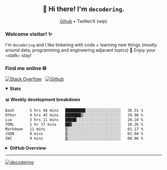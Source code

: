 <h2 align="center">👋 Hi there! I'm <code>decodering</code>.</h2>
<p align="center">
  <a href="https://stackoverflow.com/users/10002593/decodering">Gihub</a> •
  Twitter/X (wip)
</p>

### Welcome visitor! ✨

I'm `decodering` and I like tinkering with code + learning new things (mostly around data, programming and engineering adjacent topics) 🌱 Enjoy your ~stalk~ stay!

### Find me online 🌐

[![Stack Overflow](https://img.shields.io/badge/Stack_Overflow-FE7A16?style=for-the-badge&logo=stack-overflow&logoColor=white)](https://stackoverflow.com/users/10002593/decodering) &nbsp;
[![Github](https://img.shields.io/badge/GitHub-gray?style=for-the-badge&logo=github&logoColor=white)](https://github.com/decodering) &nbsp;

<!--
<INSERT WEBSITE>
<INSERT TWITTER>
<INSERT LINKEDIN?>
-->

<details open>
<summary><b>Stats</b></summary>
<br />
<b>📊 Weekly development breakdown</b>

<!--START_SECTION:waka-->

```txt
Bash       5 hrs 48 mins   █████████░░░░░░░░░░░░░░░░   36.51 %
Other      4 hrs 45 mins   ███████▒░░░░░░░░░░░░░░░░░   29.96 %
Lua        3 hrs 11 mins   █████░░░░░░░░░░░░░░░░░░░░   20.10 %
TOML       1 hr 37 mins    ██▓░░░░░░░░░░░░░░░░░░░░░░   10.26 %
Markdown   11 mins         ▒░░░░░░░░░░░░░░░░░░░░░░░░   01.17 %
JSON       9 mins          ▒░░░░░░░░░░░░░░░░░░░░░░░░   01.04 %
INI        9 mins          ▒░░░░░░░░░░░░░░░░░░░░░░░░   00.96 %
```

<!--END_SECTION:waka-->

<details>
<summary><b>GitHub Overview</b></summary>
<br />
<div align="center">
  <img align="center" height=180em src="https://github-readme-stats.vercel.app/api?username=decodering&include_all_commits=true&show_icons=true&count_private=true&theme=rose_pine" />
  &nbsp;&nbsp;&nbsp;&nbsp;&nbsp;&nbsp;&nbsp;&nbsp;&nbsp;&nbsp;&nbsp;&nbsp;
  <img align="center" height=180em src="https://github-readme-stats.vercel.app/api/top-langs/?username=decodering&hide=css,jupyter%20notebook,c,assembly,html&show_icons=true&layout=compact&langs_count=8&count_private=true&theme=rose_pine" />
</div>
</details>
</details>

---

<a align="left" href="https://github.com/decodering/decodering">
  <img src="https://komarev.com/ghpvc/?username=decodering&label=Profile%20views&color=0e75b6&style=flat" alt="decodering" /> 
</a>


<!--
**decodering/decodering** is a ✨ _special_ ✨ repository because its `README.md` (this file) appears on your GitHub profile.

Read more here - https://docs.github.com/en/account-and-profile/setting-up-and-managing-your-github-profile/customizing-your-profile/managing-your-profile-readme

Inspired from:
- secure-77's profile - https://github.com/secure-77
- fpgmas' profile - https://github.com/fpgmaas

Starred Themes:
- vue-dark
- gotham
- github_dark
- apprentice

Here are some ideas to get you started:

- 🔭 I’m currently working on ...
- 🌱 I’m currently learning ...
- 👯 I’m looking to collaborate on ...
- 🤔 I’m looking for help with ...
- 💬 Ask me about ...
- 📫 How to reach me: ...
- 😄 Pronouns: ...
- ⚡ Fun fact: ...
-->

